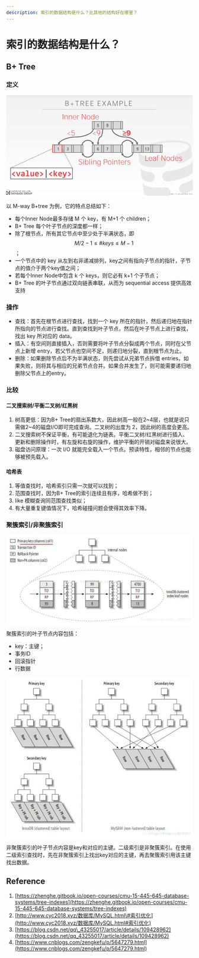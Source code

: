 ```yaml
---
description: 索引的数据结构是什么？比其他的结构好在哪里？
---
```


# 索引的数据结构是什么？

## B+ Tree

### 定义

![](../../.gitbook/assets/image%20%2845%29.png)

以 M-way B+tree 为例，它的特点总结如下：

* 每个Inner Node最多存储 M 个 key，有 M+1 个 children；
* B+ Tree 每个叶子节点的深度都一样；
* 除了根节点，所有其它节点中至少处于半满状态，即 $$M/2-1  \leq \#keys \leq M-1$$ ；
* 一个节点中的 key 从左到右非递减排列，key之间有指向子节点的指针，子节点的值介于两个key值之间；
* 若每个Inner Node中包含 k 个 keys，则它必有 k+1 个子节点；
* B+ Tree 的叶子节点通过双向链表串联，从而为 sequential access 提供高效支持

### 操作

* 查找：首先在根节点进行查找，找到一个 key 所在的指针，然后递归地在指针所指向的节点进行查找。直到查找到叶子节点，然后在叶子节点上进行查找，找出 key 所对应的 data。
* 插入：有空间则直接插入，否则需要将叶子节点分裂成两个节点，同时在父节点上新增 entry，若父节点也空间不足，则递归地分裂，直到根节点为止。
* 删除：如果删除节点后不为半满状态，则先尝试从兄弟节点拆借 entries，如果失败，则将其与相应的兄弟节点合并。如果合并发生了，则可能需要递归地删除父节点上的entry。

### 比较

#### 二叉搜索树/平衡二叉树/红黑树

1. 树高更低：因为B+ Tree的扇出系数大，因此树高一般在2~4层，也就是说只需做2~4的磁盘I/O即可完成查询。二叉树的出度为 2，因此树的高度会更高。
2. 二叉搜索树不保证平衡，有可能退化为链表。平衡二叉树/红黑树进行插入、更新和删除操作时，有左旋和右旋的操作，维护平衡的开销对磁盘来说很大。
3. 磁盘访问原理：一次 I/O 就能完全载入一个节点。预读特性，相邻的节点也能够被预先载入。

#### 哈希表

1. 等值查找时，哈希索引只需一次就可以找到；
2. 范围查找时，因为B+ Tree的索引连续且有序，哈希做不到；
3. like 模糊查询同范围查找类似；
4. 有大量重复键值情况下，哈希碰撞问题会使得其效率下降。

### 聚簇索引/非聚簇索引

![](../../.gitbook/assets/image%20%2838%29.png)

聚簇索引的叶子节点内容包括：

* key：主键；
* 事务ID
* 回滚指针
* 行数据

![](../../.gitbook/assets/image%20%2847%29.png)

非聚簇索引的叶子节点内容是key和对应的主键。二级索引是非聚簇索引。在使用二级索引查找时，先在非聚簇索引上找出key对应的主键，再去聚簇索引用该主键找出数据。

## Reference

1. [https://zhenghe.gitbook.io/open-courses/cmu-15-445-645-database-systems/tree-indexes](https://zhenghe.gitbook.io/open-courses/cmu-15-445-645-database-systems/tree-indexes)
2. [http://www.cyc2018.xyz/数据库/MySQL.html\#索引优化](http://www.cyc2018.xyz/数据库/MySQL.html#索引优化)
3. [https://blog.csdn.net/qq\_43255017/article/details/109428962](https://blog.csdn.net/qq_43255017/article/details/109428962)
4. [https://www.cnblogs.com/zengkefu/p/5647279.html](https://www.cnblogs.com/zengkefu/p/5647279.html)



